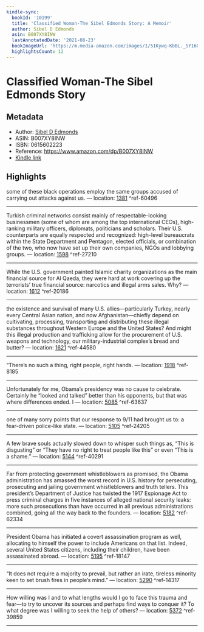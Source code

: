 ```yaml
---
kindle-sync:
  bookId: '10199'
  title: 'Classified Woman-The Sibel Edmonds Story: A Memoir'
  author: Sibel D Edmonds
  asin: B007XY8INW
  lastAnnotatedDate: '2021-08-23'
  bookImageUrl: 'https://m.media-amazon.com/images/I/51Kywq-KbBL._SY160.jpg'
  highlightsCount: 12
---
```

# Classified Woman-The Sibel Edmonds Story
## Metadata
* Author: [Sibel D Edmonds](https://www.amazon.com/Sibel-D-Edmonds/e/B007XXPJ6W/ref=dp_byline_cont_ebooks_1)
* ASIN: B007XY8INW
* ISBN: 0615602223
* Reference: https://www.amazon.com/dp/B007XY8INW
* [Kindle link](kindle://book?action=open&asin=B007XY8INW)

## Highlights
some of these black operations employ the same groups accused of carrying out attacks against us. — location: [1381](kindle://book?action=open&asin=B007XY8INW&location=1381) ^ref-60496

---
Turkish criminal networks consist mainly of respectable-looking businessmen (some of whom are among the top international CEOs), high-ranking military officers, diplomats, politicians and scholars. Their U.S. counterparts are equally respected and recognized: high-level bureaucrats within the State Department and Pentagon, elected officials, or combination of the two, who now have set up their own companies, NGOs and lobbying groups. — location: [1598](kindle://book?action=open&asin=B007XY8INW&location=1598) ^ref-27210

---
While the U.S. government painted Islamic charity organizations as the main financial source for Al Qaeda, they were hard at work covering up the terrorists’ true financial source: narcotics and illegal arms sales. Why? — location: [1612](kindle://book?action=open&asin=B007XY8INW&location=1612) ^ref-20186

---
the existence and survival of many U.S. allies—particularly Turkey, nearly every Central Asian nation, and now Afghanistan—chiefly depend on cultivating, processing, transporting and distributing these illegal substances throughout Western Europe and the United States? And might this illegal production and trafficking allow for the procurement of U.S. weapons and technology, our military-industrial complex’s bread and butter? — location: [1621](kindle://book?action=open&asin=B007XY8INW&location=1621) ^ref-44580

---
“There’s no such a thing, right people, right hands. — location: [1918](kindle://book?action=open&asin=B007XY8INW&location=1918) ^ref-8185

---
Unfortunately for me, Obama’s presidency was no cause to celebrate. Certainly he “looked and talked” better than his opponents, but that was where differences ended. I — location: [5085](kindle://book?action=open&asin=B007XY8INW&location=5085) ^ref-63637

---
one of many sorry points that our response to 9/11 had brought us to: a fear-driven police-like state. — location: [5105](kindle://book?action=open&asin=B007XY8INW&location=5105) ^ref-24205

---
A few brave souls actually slowed down to whisper such things as, “This is disgusting” or “They have no right to treat people like this” or even “This is a shame.” — location: [5144](kindle://book?action=open&asin=B007XY8INW&location=5144) ^ref-40291

---
Far from protecting government whistleblowers as promised, the Obama administration has amassed the worst record in U.S. history for persecuting, prosecuting and jailing government whistleblowers and truth tellers. This president’s Department of Justice has twisted the 1917 Espionage Act to press criminal charges in five instances of alleged national security leaks: more such prosecutions than have occurred in all previous administrations combined, going all the way back to the founders. — location: [5182](kindle://book?action=open&asin=B007XY8INW&location=5182) ^ref-62334

---
President Obama has initiated a covert assassination program as well, allocating to himself the power to include Americans on that list. Indeed, several United States citizens, including their children, have been assassinated abroad. — location: [5195](kindle://book?action=open&asin=B007XY8INW&location=5195) ^ref-18147

---
“It does not require a majority to prevail, but rather an irate, tireless minority keen to set brush fires in people’s mind.” — location: [5290](kindle://book?action=open&asin=B007XY8INW&location=5290) ^ref-14317

---
How willing was I and to what lengths would I go to face this trauma and fear—to try to uncover its sources and perhaps find ways to conquer it? To what degree was I willing to seek the help of others? — location: [5372](kindle://book?action=open&asin=B007XY8INW&location=5372) ^ref-39859

---
